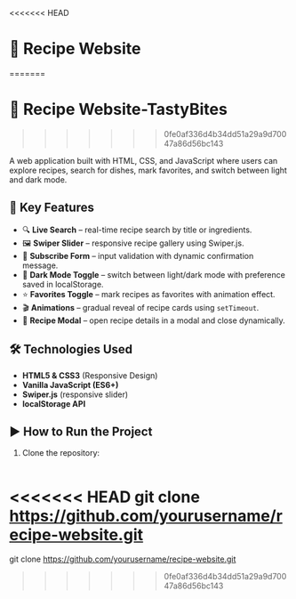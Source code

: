 <<<<<<< HEAD
# 🍴 Recipe Website
=======

# 🍴 Recipe Website-TastyBites
>>>>>>> 0fe0af336d4b34dd51a29a9d70047a86d56bc143

A web application built with HTML, CSS, and JavaScript where users can explore recipes, search for dishes, mark favorites, and switch between light and dark mode.

## 🚀 Key Features

- 🔍 **Live Search** – real-time recipe search by title or ingredients.  
- 🖼️ **Swiper Slider** – responsive recipe gallery using Swiper.js.  
- 📩 **Subscribe Form** – input validation with dynamic confirmation message.  
- 🌙 **Dark Mode Toggle** – switch between light/dark mode with preference saved in localStorage.  
- ⭐ **Favorites Toggle** – mark recipes as favorites with animation effect.  
- 🎬 **Animations** – gradual reveal of recipe cards using `setTimeout`.  
- 📖 **Recipe Modal** – open recipe details in a modal and close dynamically.  

## 🛠️ Technologies Used

- **HTML5 & CSS3** (Responsive Design)  
- **Vanilla JavaScript (ES6+)**  
- **Swiper.js** (responsive slider)  
- **localStorage API**

## ▶️ How to Run the Project

1. Clone the repository:  
   ```bash
<<<<<<< HEAD
   git clone https://github.com/yourusername/recipe-website.git
=======
   git clone https://github.com/yourusername/recipe-website.git
>>>>>>> 0fe0af336d4b34dd51a29a9d70047a86d56bc143
